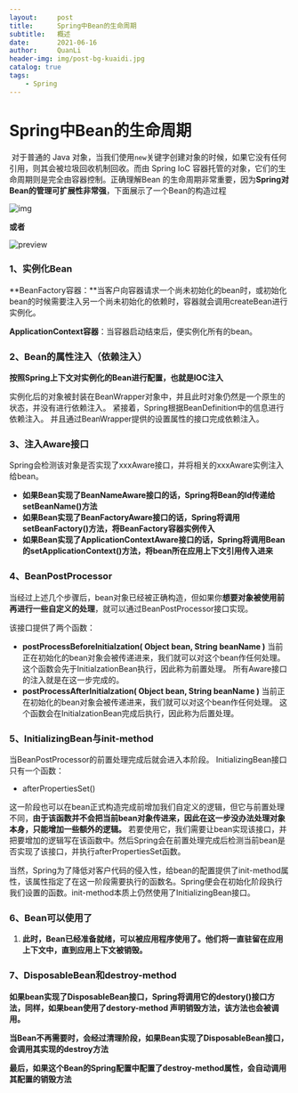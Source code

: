 ```yaml
---
layout:     post
title:      Spring中Bean的生命周期
subtitle:   概述
date:       2021-06-16
author:     QuanLi
header-img: img/post-bg-kuaidi.jpg
catalog: true
tags:
    - Spring
---
```


# Spring中Bean的生命周期

​	对于普通的 Java 对象，当我们使用`new`关键字创建对象的时候，如果它没有任何引用，则其会被垃圾回收机制回收。而由 Spring IoC 容器托管的对象，它们的生命周期则是完全由容器控制。正确理解Bean 的生命周期非常重要，因为**Spring对Bean的管理可扩展性非常强**，下面展示了一个Bean的构造过程

![img](https://img2018.cnblogs.com/blog/1515111/201905/1515111-20190523200616898-700260604.png)

**或者**

![preview](https://pic1.zhimg.com/v2-baaf7d50702f6d0935820b9415ff364c_r.jpg?source=1940ef5c)

### 1、实例化Bean

​	**BeanFactory容器：**当客户向容器请求一个尚未初始化的bean时，或初始化bean的时候需要注入另一个尚未初始化的依赖时，容器就会调用createBean进行实例化。

​	**ApplicationContext容器**：当容器启动结束后，便实例化所有的bean。

### 2、Bean的属性注入（依赖注入）

​	**按照Spring上下文对实例化的Bean进行配置，也就是IOC注入**

​	实例化后的对象被封装在BeanWrapper对象中，并且此时对象仍然是一个原生的状态，并没有进行依赖注入。
紧接着，Spring根据BeanDefinition中的信息进行依赖注入。
并且通过BeanWrapper提供的设置属性的接口完成依赖注入。

### 3、注入Aware接口

​	Spring会检测该对象是否实现了xxxAware接口，并将相关的xxxAware实例注入给bean。

- **如果Bean实现了BeanNameAware接口的话，Spring将Bean的Id传递给setBeanName()方法**
- **如果Bean实现了BeanFactoryAware接口的话，Spring将调用setBeanFactory()方法，将BeanFactory容器实例传入**
- **如果Bean实现了ApplicationContextAware接口的话，Spring将调用Bean的setApplicationContext()方法，将bean所在应用上下文引用传入进来**

### 4、BeanPostProcessor

​	当经过上述几个步骤后，bean对象已经被正确构造，但如果你**想要对象被使用前再进行一些自定义的处理**，就可以通过BeanPostProcessor接口实现。

该接口提供了两个函数：

- **postProcessBeforeInitialzation( Object bean, String beanName )** 
  当前正在初始化的bean对象会被传递进来，我们就可以对这个bean作任何处理。 
  这个函数会先于InitialzationBean执行，因此称为前置处理。 
  所有Aware接口的注入就是在这一步完成的。
- **postProcessAfterInitialzation( Object bean, String beanName )** 
  当前正在初始化的bean对象会被传递进来，我们就可以对这个bean作任何处理。 
  这个函数会在InitialzationBean完成后执行，因此称为后置处理。

### 5、InitializingBean与init-method

当BeanPostProcessor的前置处理完成后就会进入本阶段。 
InitializingBean接口只有一个函数：

- afterPropertiesSet()

这一阶段也可以在bean正式构造完成前增加我们自定义的逻辑，但它与前置处理不同，**由于该函数并不会把当前bean对象传进来，因此在这一步没办法处理对象本身，只能增加一些额外的逻辑。** 
若要使用它，我们需要让bean实现该接口，并把要增加的逻辑写在该函数中。然后Spring会在前置处理完成后检测当前bean是否实现了该接口，并执行afterPropertiesSet函数。

当然，Spring为了降低对客户代码的侵入性，给bean的配置提供了init-method属性，该属性指定了在这一阶段需要执行的函数名。Spring便会在初始化阶段执行我们设置的函数。init-method本质上仍然使用了InitializingBean接口。

### 6、Bean可以使用了

1. **此时，Bean已经准备就绪，可以被应用程序使用了。他们将一直驻留在应用上下文中，直到应用上下文被销毁。**

### 7、DisposableBean和destroy-method

​	**如果bean实现了DisposableBean接口，Spring将调用它的destory()接口方法，同样，如果bean使用了destory-method 声明销毁方法，该方法也会被调用。**



​	**当Bean不再需要时，会经过清理阶段，如果Bean实现了DisposableBean接口，会调用其实现的destroy方法**

​	**最后，如果这个Bean的Spring配置中配置了destroy-method属性，会自动调用其配置的销毁方法**